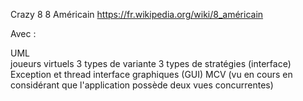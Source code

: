 Crazy 8 
8 Américain
https://fr.wikipedia.org/wiki/8_américain

Avec :

UML<br/>
joueurs virtuels
3 types de variante
3 types de stratégies (interface)
Exception et thread
interface graphiques (GUI)
MCV (vu en cours en considérant que l'application possède deux vues concurrentes)
